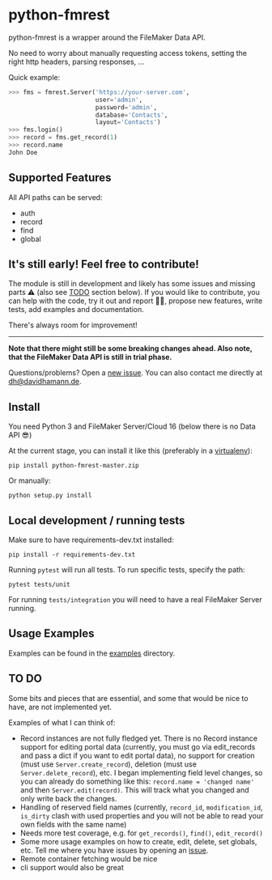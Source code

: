 # python-fmrest

python-fmrest is a wrapper around the FileMaker Data API.

No need to worry about manually requesting access tokens, setting the right http headers, parsing responses, ...

Quick example:

```python
>>> fms = fmrest.Server('https://your-server.com',
                        user='admin',
                        password='admin',
                        database='Contacts',
                        layout='Contacts')
>>> fms.login()
>>> record = fms.get_record(1)
>>> record.name
John Doe
```

## Supported Features

All API paths can be served:

- auth
- record
- find
- global

## It's still early! Feel free to contribute!

The module is still in development and likely has some issues and missing parts ⚠️ (also see [TODO](#to-do) section below). If you would like to contribute, you can help with the code, try it out and report 🐞🐞, propose new features, write tests, add examples and documentation.

There's always room for improvement!

---

**Note that there might still be some breaking changes ahead. Also note, that the FileMaker Data API is still in trial phase.**

Questions/problems? Open a [new issue](https://github.com/davidhamann/python-fmrest/issues). You can also contact me directly at dh@davidhamann.de.

## Install

You need Python 3 and FileMaker Server/Cloud 16 (below there is no Data API 😎)

At the current stage, you can install it like this (preferably in a [virtualenv](https://virtualenv.pypa.io/en/stable/)):

```
pip install python-fmrest-master.zip
```

Or manually:

```
python setup.py install
```

## Local development / running tests

Make sure to have requirements-dev.txt installed:

```
pip install -r requirements-dev.txt
```

Running `pytest` will run all tests. To run specific tests, specify the path:

```
pytest tests/unit
```

For running `tests/integration` you will need to have a real FileMaker Server running.

## Usage Examples

Examples can be found in the [examples](https://github.com/davidhamann/python-fmrest/tree/master/examples) directory.

## TO DO
<a id="to-do"></a>

Some bits and pieces that are essential, and some that would be nice to have, are not implemented yet.

Examples of what I can think of:

- Record instances are not fully fledged yet. There is no Record instance support for editing portal data (currently, you must go via edit_records and pass a dict if you want to edit portal data), no support for creation (must use `Server.create_record`), deletion (must use `Server.delete_record`), etc. I began implementing field level changes, so you can already do something like this: `record.name = 'changed name'` and then `Server.edit(record)`. This will track what you changed and only write back the changes.
- Handling of reserved field names (currently, `record_id`, `modification_id`, `is_dirty` clash with used properties and you will not be able to read your own fields with the same name)
- Needs more test coverage, e.g. for `get_records()`, `find()`, `edit_record()`
- Some more usage examples on how to create, edit, delete, set globals, etc. Tell me where you have issues by opening an [issue](https://github.com/davidhamann/python-fmrest/issues).
- Remote container fetching would be nice
- cli support would also be great
